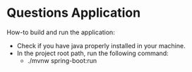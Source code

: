 Questions Application
==================

How-to build and run the application:
  - Check if you have java properly installed in your machine.
  - In the project root path, run the following command: 
    - ./mvnw spring-boot:run